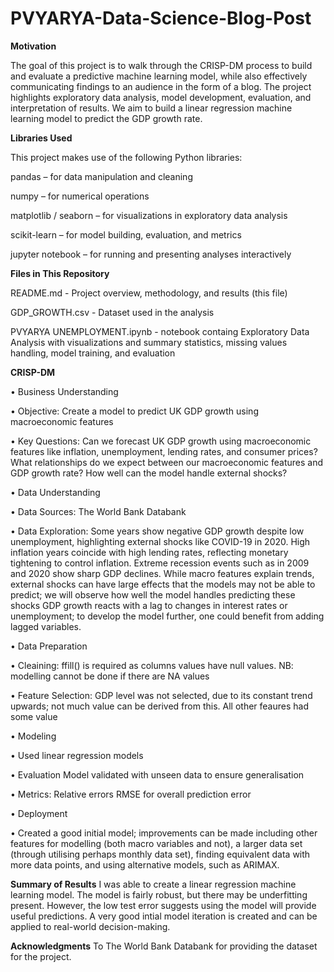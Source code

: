 # PVYARYA-Data-Science-Blog-Post
**Motivation**

The goal of this project is to walk through the CRISP-DM process to build and evaluate a predictive machine learning model, while also effectively communicating findings to an audience in the form of a blog. The project highlights exploratory data analysis, model development, evaluation, and interpretation of results. We aim to build a linear regression machine learning model to predict the GDP growth rate.

**Libraries Used**

This project makes use of the following Python libraries:

pandas – for data manipulation and cleaning

numpy – for numerical operations

matplotlib / seaborn – for visualizations in exploratory data analysis

scikit-learn – for model building, evaluation, and metrics

jupyter notebook – for running and presenting analyses interactively

**Files in This Repository**

README.md - Project overview, methodology, and results (this file)

GDP_GROWTH.csv - Dataset used in the analysis

PVYARYA UNEMPLOYMENT.ipynb - notebook containg Exploratory Data Analysis with visualizations and summary statistics, missing values handling, model training, and evaluation

**CRISP-DM**

•	Business Understanding
  
  •	Objective: Create a model to predict UK GDP growth using macroeconomic features
 
  •	Key Questions:
Can we forecast UK GDP growth using macroeconomic features like inflation, unemployment, lending rates, and consumer prices?
What relationships do we expect between our macroeconomic features and GDP growth rate?
How well can the model handle external shocks?

•	Data Understanding
  
  •	Data Sources: The World Bank Databank
 
  •	Data Exploration: 
Some years show negative GDP growth despite low unemployment, highlighting external shocks like COVID-19 in 2020.
High inflation years coincide with high lending rates, reflecting monetary tightening to control inflation.
Extreme recession events such as in 2009 and 2020 show sharp GDP declines. While macro features explain trends, external shocks can have large effects that the models may not be able to predict; we will observe how well the model handles predicting these shocks
GDP growth reacts with a lag to changes in interest rates or unemployment; to develop the model further, one could benefit from adding lagged variables.

•	Data Preparation
 
  •	Cleaining: ffill() is required as columns values have null values. NB: modelling cannot be done if there are NA values
 
  •	Feature Selection: GDP level was not selected, due to its constant trend upwards; not much value can be derived from this. All other feaures had some value

•	Modeling
 
  •	Used linear regression models

•	Evaluation
Model validated with unseen data to ensure generalisation
  
  •	Metrics: 
Relative errors
RMSE for overall prediction error

•	Deployment
  
  •	Created a good initial model; improvements can be made including other features for modelling (both macro variables and not), a larger data set (through utilising perhaps monthly data set), finding equivalent data with more data points, and using alternative models, such as ARIMAX.


**Summary of Results**
I was able to create a linear regression machine learning model. The model is fairly robust, but there may be underfitting present. However, the low test error suggests using the model will provide useful predictions. A very good intial model iteration is created and can be applied to real-world decision-making.

**Acknowledgments** 
To The World Bank Databank for providing the dataset for the project.

